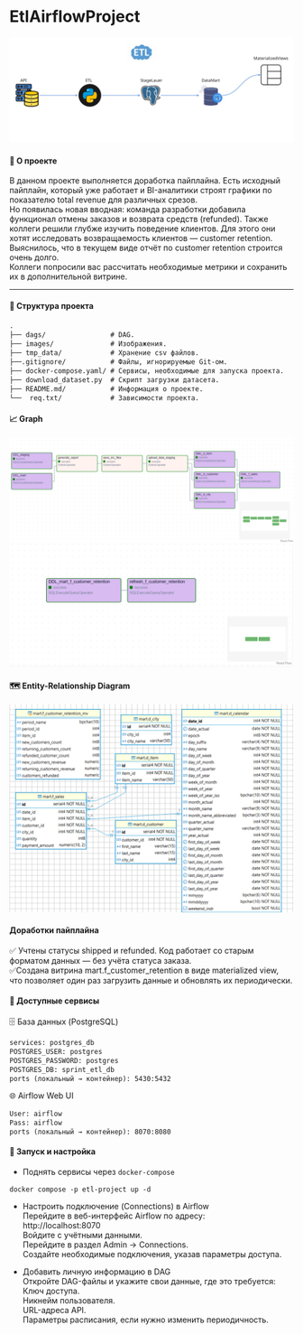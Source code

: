 # EtlAirflowProject
![etl_image](/images/etl_image.jpg)

#### 🧾 О проекте  
В данном проекте выполняется доработка пайплайна.
Есть исходный пайплайн, который уже работает и BI-аналитики строят графики по показателю total revenue для различных срезов.  
Но появилась новая вводная: команда разработки добавила функционал отмены заказов и возврата средств (refunded).
Также коллеги решили глубже изучить поведение клиентов. Для этого они хотят исследовать возвращаемость клиентов — customer retention.  
Выяснилось, что в текущем виде отчёт по customer retention строится очень долго.  
Коллеги попросили вас рассчитать необходимые метрики и сохранить их в дополнительной витрине.  

---

#### 📁 Структура проекта

```
.
├── dags/                # DAG.
├── images/              # Изображения.
├── tmp_data/            # Хранение csv файлов.
├──.gitignore/           # Файлы, игнорируемые Git-ом.
├── docker-compose.yaml/ # Сервисы, необходимые для запуска проекта.
├── download_dataset.py  # Скрипт загрузки датасета.
├── README.md/           # Информация о проекте.
└──  req.txt/            # Зависимости проекта.
```

#### 📈 Graph
![graph](/images/dags.png)
![view](/images/dag_view.png)

#### 🗺️ Entity-Relationship Diagram
![mart](/images/mart.png)

#### Доработки пайплайна  
✅ Учтены статусы shipped и refunded.
Код работает со старым форматом данных — без учёта статуса заказа.  
✅Создана витрина mart.f_customer_retention в виде materialized view, что позволяет один раз загрузить данные и обновлять их периодически.  

#### 🔌 Доступные сервисы  
🗄️ База данных (PostgreSQL)

    services: postgres_db
    POSTGRES_USER: postgres
    POSTGRES_PASSWORD: postgres
    POSTGRES_DB: sprint_etl_db
    ports (локальный → контейнер): 5430:5432  

🌐 Airflow Web UI

    User: airflow
    Pass: airflow
    ports (локальный → контейнер): 8070:8080

#### 🐳 Запуск и настройка  
- Поднять сервисы через `docker-compose`  
~~~
docker compose -p etl-project up -d
~~~
- Настроить подключение (Connections) в Airflow  
    Перейдите в веб-интерфейс Airflow по адресу:  
    http://localhost:8070  
    Войдите с учётными данными.   
    Перейдите в раздел Admin → Connections.  
    Создайте необходимые подключения, указав параметры доступа.  

- Добавить личную информацию в DAG  
Откройте DAG-файлы и укажите свои данные, где это требуется:  
    Ключ доступа.  
    Никнейм пользователя.  
    URL-адреса API.  
    Параметры расписания, если нужно изменить периодичность.


























